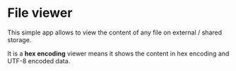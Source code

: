 # File viewer

This simple app allows to view the content of any file on external / shared storage.

It is a **hex encoding** viewer means it shows the content in hex encoding and UTF-8 encoded data.


